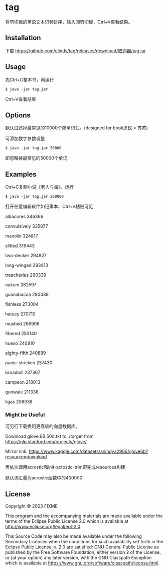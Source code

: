 # tag
将剪切板的英语文本词频排序，输入回剪切板，Ctrl+V查看结果。

## Installation

下载 https://github.com/clindv/tag/releases/download/取词器/tag.jar

## Usage

先Ctrl+C整本书，再运行

    $ java -jar tag.jar

Ctrl+V查看结果

## Options

默认过滤掉最常见的10000个简单词汇。(designed for book思议 = 苏苏)

可添加数字参数调整

    $ java -jar tag.jar 50000

即忽略掉最常见的50000个单词

## Examples

Ctrl+C复制小说《老人与海》，运行

    $ java -jar tag.jar 200000

打开任意编辑软件如记事本，Ctrl+V粘贴可见

albacores 346366

convulsively 335877

manolin 324817

slitted 316443

two-decker 294827

long-winged 293413

treacheries 290339

oakum 282597

guanabacoa 280438

fishless 273004

hatuey 270710

mushed 266906

fibered 250140

hueso 240910

eighty-fifth 240889

panic-stricken 237430

broadbill 237367

campeon 218013

gunwale 211338

ligas 208038

### Might be Useful

可另行下载换用更高级的向量数据库。

Download glove.6B.50d.txt to ./target from https://nlp.stanford.edu/projects/glove/

Mirror link: https://www.kaggle.com/datasets/anindya2906/glove6b?resource=download

再依次调用acrostic和init-actostic-trim即完成resources构建

默认词汇量为acrostic函数中的400000

## License

Copyright © 2023 FIXME

This program and the accompanying materials are made available under the
terms of the Eclipse Public License 2.0 which is available at
http://www.eclipse.org/legal/epl-2.0.

This Source Code may also be made available under the following Secondary
Licenses when the conditions for such availability set forth in the Eclipse
Public License, v. 2.0 are satisfied: GNU General Public License as published by
the Free Software Foundation, either version 2 of the License, or (at your
option) any later version, with the GNU Classpath Exception which is available
at https://www.gnu.org/software/classpath/license.html.
